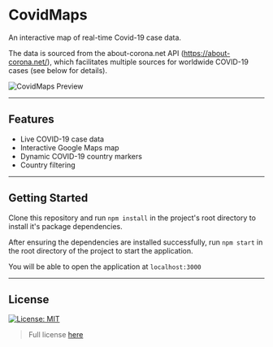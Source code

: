CovidMaps
============
An interactive map of real-time Covid-19 case data.

The data is sourced from the about-corona.net API (https://about-corona.net/), which facilitates multiple sources for worldwide COVID-19 cases (see below for details).

![CovidMaps Preview](https://i.imgur.com/glTQbqU.png)

---
## Features

- Live COVID-19 case data
- Interactive Google Maps map
- Dynamic COVID-19 country markers
- Country filtering

---
## Getting Started

Clone this repository and run `npm install` in the project's root directory to install it's package dependencies.

After ensuring the dependencies are installed successfully, run `npm start` in the root directory of the project to start the application.

You will be able to open the application at `localhost:3000`

---

## License
[![License: MIT](https://img.shields.io/badge/License-MIT-yellow.svg)](https://opensource.org/licenses/MIT)

>Full license [here](https://github.com/neillycubed/covidmaps/blob/main/LICENSE)
